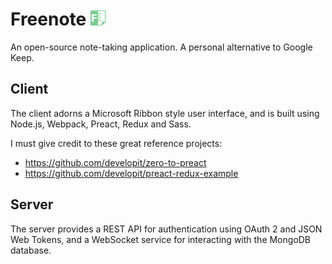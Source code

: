 # Freenote ![Freenote icon](Freenote.png?raw=true "Freenote") 
An open-source note-taking application. A personal alternative to Google Keep.

## Client
The client adorns a Microsoft Ribbon style user interface, and is built using Node.js, Webpack, Preact, Redux and Sass.

I must give credit to these great reference projects: 
* https://github.com/developit/zero-to-preact
* https://github.com/developit/preact-redux-example

## Server
The server provides a REST API for authentication using OAuth 2 and JSON Web Tokens, and a WebSocket service for interacting with the MongoDB database.
